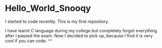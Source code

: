 # Hello_World_Snooqy
I started to code recently. This is my first repository.

I have learnt C language during my college but completely forgot everything after I passed the exam. Now I decided to pick up, because I find it is very cool if you can code. ^^
